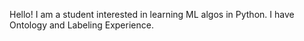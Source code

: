 Hello! I am a student interested in learning ML algos in Python. I have Ontology and Labeling Experience.
